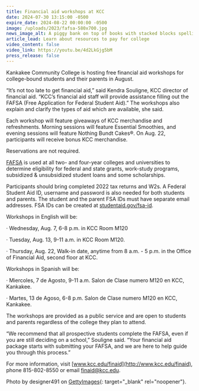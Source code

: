```yaml
---
title: Financial aid workshops at KCC
date: 2024-07-30 13:15:00 -0500
expire_date: 2024-08-22 00:00:00 -0500
image: /uploads/2023/fafsa-580x700.jpg
news_image_alt: A piggy bank on top of books with stacked blocks spelling "FAFSA"
article_lead: Learn about resources to pay for college
video_content: false
video_link: https://youtu.be/4d2LkGjg5bM
press_release: false
---
```

Kankakee Community College is hosting free financial aid workshops for college-bound students and their parents in August.

“It’s not too late to get financial aid,” said Kendra Souligne, KCC director of financial aid. “KCC’s financial aid staff will provide assistance filling out the FAFSA (Free Application for Federal Student Aid).” The workshops also explain and clarify the types of aid which are available, she said.

Each workshop will feature giveaways of KCC merchandise and refreshments. Morning sessions will feature Essential Smoothies, and evening sessions will feature Nothing Bundt Cakes®. On Aug. 22, participants will receive bonus KCC merchandise.

Reservations are not required.

[FAFSA](https://studentaid.gov/h/apply-for-aid/fafsa) is used at all two- and four-year colleges and universities to determine eligibility for federal and state grants, work-study programs, subsidized & unsubsidized student loans and some scholarships.

Participants should bring completed 2022 tax returns and W2s. A Federal Student Aid ID, username and password is also needed for both students and parents. The student and the parent FSA IDs must have separate email addresses. FSA IDs can be created at [studentaid.gov/fsa-id](https://studentaid.gov/fsa-id/sign-in/landing).

Workshops in English will be:

· Wednesday, Aug. 7, 6-8 p.m. in KCC Room M120

· Tuesday, Aug. 13, 9-11 a.m. in KCC Room M120.

· Thursday, Aug. 22, Walk-in date, anytime from 8 a.m. - 5 p.m. in the Office of Financial Aid, second floor at KCC.

Workshops in Spanish will be:

· Miercoles, 7 de Agosto, 9-11 a.m. Salon de Clase numero M120 en KCC, Kankakee.

· Martes, 13 de Agoso, 6-8 p.m. Salon de Clase numero M120 en KCC, Kankakee.

The workshops are provided as a public service and are open to students and parents regardless of the college they plan to attend.

“We recommend that all prospective students complete the FAFSA, even if you are still deciding on a school,” Souligne said. “Your financial aid package starts with submitting your FAFSA, and we are here to help guide you through this process.”

For more information, visit [www.kcc.edu/finaid](http://www.kcc.edu/finaid), phone 815-802-8550 or email [finaid@kcc.edu](mailto:finaid@kcc.edu).

Photo by designer491 on [GettyImages](https://www.gettyimages.com/ "https://www.gettyimages.com/"){: target="_blank" rel="noopener"}.